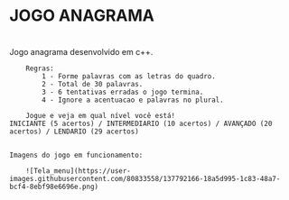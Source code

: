 <div>
<h1> JOGO ANAGRAMA <h1>
</div>

<body>
    Jogo anagrama desenvolvido em c++.
    
        Regras:
            1 - Forme palavras com as letras do quadro.
            2 - Total de 30 palavras.
            3 - 6 tentativas erradas o jogo termina.
            4 - Ignore a acentuacao e palavras no plural.

        Jogue e veja em qual nível você está!
    INICIANTE (5 acertos) / INTERMEDIARIO (10 acertos) / AVANÇADO (20 acertos) / LENDARIO (29 acertos)


    Imagens do jogo em funcionamento:

        ![Tela_menu](https://user-images.githubusercontent.com/80833558/137792166-18a5d995-1c83-48a7-bcf4-8ebf98e6696e.png)

</body>